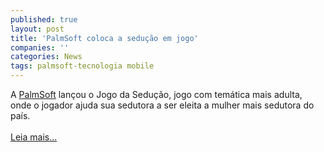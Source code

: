 ```yaml
---
published: true
layout: post
title: 'PalmSoft coloca a sedução em jogo'
companies: ''
categories: News
tags: palmsoft-tecnologia mobile
---
```

A <a href="{{ site.baseurl }}/index.php?p=cl&amp;t=19&amp;idd=38">PalmSoft</a>
 lan&ccedil;ou o Jogo da Sedu&ccedil;&atilde;o, jogo com tem&aacute;tica mais adulta, onde o jogador ajuda sua sedutora a ser eleita a mulher mais sedutora do pa&iacute;s.<br /><br /><a href="{{ site.baseurl }}/index.php?p=c&amp;id=402">Leia mais...</a>

